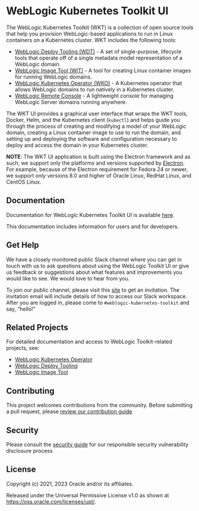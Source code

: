 # WebLogic Kubernetes Toolkit UI
The WebLogic Kubernetes Toolkit (WKT) is a collection of open source tools that help you provision WebLogic-based
applications to run in Linux containers on a Kubernetes cluster.  WKT includes the following tools:

- [WebLogic Deploy Tooling (WDT)](https://github.com/oracle/weblogic-deploy-tooling) - A set of single-purpose,
  lifecycle tools that operate off of a single metadata model representation of a WebLogic domain.
- [WebLogic Image Tool (WIT)](https://github.com/oracle/weblogic-image-tool) - A tool for creating Linux container
  images for running WebLogic domains.
- [WebLogic Kubernetes Operator (WKO)](https://github.com/oracle/weblogic-kubernetes-operator) - A Kubernetes operator
  that allows WebLogic domains to run natively in a Kubernetes cluster.
- [WebLogic Remote Console](https://github.com/oracle/weblogic-remote-console) - A lightweight console for managing
  WebLogic Server domains running anywhere.

The WKT UI provides a graphical user interface that wraps the WKT tools, Docker, Helm, and the Kubernetes client
(`kubectl`) and helps guide you through the process of creating and modifying a model of your WebLogic domain, creating
a Linux container image to use to run the domain, and setting up and deploying the software and configuration
necessary to deploy and access the domain in your Kubernetes cluster.

**NOTE**: The WKT UI application is built using the Electron framework and as such, we support only the platforms and versions supported by [Electron](https://www.electronjs.org/docs/latest/tutorial/support#supported-platforms).  For example, because of the Electron requirement for Fedora 24 or newer, we support _only_ versions 8.0 and higher of Oracle Linux, RedHat Linux, and CentOS Linux.


## Documentation

Documentation for WebLogic Kubernetes Toolkit UI is available [here](https://oracle.github.io/weblogic-toolkit-ui/).

This documentation includes information for users and for developers.

## Get Help

We have a closely monitored public Slack channel where you can get in touch with us to ask questions about using the
WebLogic Toolkit UI or give us feedback or suggestions about what features and improvements you would like to see.
We would love to hear from you.

To join our public channel, please visit this [site](https://weblogic-slack-inviter.herokuapp.com/) to get an invitation. The invitation email will include details of how to access our Slack workspace. After you are logged in, please come to `#weblogic-kubernetes-toolkit` and say, “hello!”

## Related Projects
For detailed documentation and access to WebLogic Toolkit-related projects, see:

* [WebLogic Kubernetes Operator](https://github.com/oracle/weblogic-kubernetes-operator)
* [WebLogic Deploy Tooling](https://github.com/oracle/weblogic-deploy-tooling)
* [WebLogic Image Tool](https://github.com/oracle/weblogic-image-tool)

## Contributing

This project welcomes contributions from the community. Before submitting a pull request, please [review our contribution guide](./CONTRIBUTING.md)

## Security

Please consult the [security guide](./SECURITY.md) for our responsible security vulnerability disclosure process

## License

Copyright (c) 2021, 2023 Oracle and/or its affiliates.

Released under the Universal Permissive License v1.0 as shown at
<https://oss.oracle.com/licenses/upl/>.
